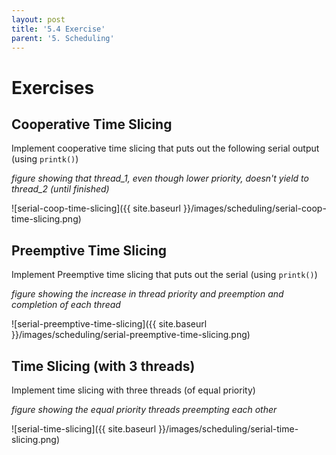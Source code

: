 ```yaml
---
layout: post
title: '5.4 Exercise'
parent: '5. Scheduling'
---
```


# Exercises

## Cooperative Time Slicing

Implement cooperative time slicing that puts out the following serial output (using `printk()`)

*figure showing that thread_1, even though lower priority, doesn't yield to thread_2 (until finished)*

![serial-coop-time-slicing]({{ site.baseurl }}/images/scheduling/serial-coop-time-slicing.png)


## Preemptive Time Slicing

Implement Preemptive time slicing that puts out the serial (using `printk()`)

*figure showing the increase in thread priority and preemption and completion of each thread*

![serial-preemptive-time-slicing]({{ site.baseurl }}/images/scheduling/serial-preemptive-time-slicing.png)

## Time Slicing (with 3 threads)

Implement time slicing with three threads (of equal priority)

*figure showing the equal priority threads preempting each other*

![serial-time-slicing]({{ site.baseurl }}/images/scheduling/serial-time-slicing.png)
